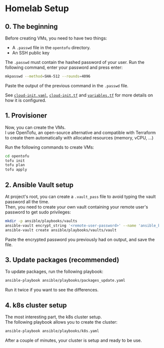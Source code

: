 # Homelab Setup

## 0. The beginning
Before creating VMs, you need to have two things:
- A ``.passwd`` file in the ``opentofu`` directory.
- An SSH public key  

The ``.passwd`` must contain the hashed password of your user. 
Run the following command, enter your password and press enter:
```bash
mkpasswd --method=SHA-512 --rounds=4096
```
Paste the output of the previous command in the ``.passwd`` file.  

See [``cloud-init.yaml``](https://github.com/nadmax/homelab/blob/master/opentofu/cloud-init.yaml), [``cloud-init.tf``](https://github.com/nadmax/homelab/blob/master/opentofu/cloud-init.tf) and [``variables.tf``](https://github.com/nadmax/homelab/blob/master/opentofu/variables.tf) for more details on how it is configured.

## 1. Provisioner
Now, you can create the VMs.  
I use OpenTofu, an open-source alternative and compatible with Terraform to create them automatically with allocated resources (memory, vCPU, ...)  

Run the following commands to create VMs:
```bash
cd opentofu
tofu init
tofu plan
tofu apply
```

## 2. Ansible Vault setup
At project's root, you can create a ``.vault_pass`` file to avoid typing the vault password all the time.  
Then, you need to create your own vault containing your remote user's password to get sudo privileges:  
```bash
mkdir -p ansible/playbooks/vaults
ansible-vault encrypt_string '<remote-user-password>' --name 'ansible_become_pass' # This will output the encrypted password
ansible-vault create ansible/playbooks/vaults/vault
```
Paste the encrypted password you previously had on output, and save the file.

## 3. Update packages (recommended)
To update packages, run the following playbook:
```bash
ansible-playbook ansible/playbooks/packages_update.yaml
```
Run it twice if you want to see the differences.

## 4. k8s cluster setup
The most interesting part, the k8s cluster setup.  
The following playbook allows you to create the cluster:
```bash
ansible-playbook ansible/playbooks/k8s.yaml
```

After a couple of minutes, your cluster is setup and ready to be use.